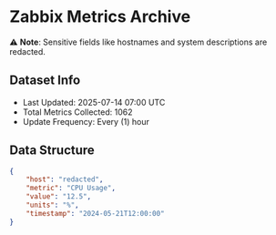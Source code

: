 # Zabbix Metrics Archive

⚠️ **Note**: Sensitive fields like hostnames and system descriptions are redacted.

## Dataset Info
- Last Updated: 2025-07-14 07:00 UTC
- Total Metrics Collected: 1062
- Update Frequency: Every (1) hour

## Data Structure
```json
{
    "host": "redacted",
    "metric": "CPU Usage",
    "value": "12.5",
    "units": "%",
    "timestamp": "2024-05-21T12:00:00"
}
```
